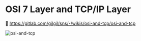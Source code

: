 # OSI 7 Layer and TCP/IP Layer
🔗 https://gitlab.com/gilgil/sns/-/wikis/osi-and-tcp/osi-and-tcp

![osi-and-tcp](https://github.com/rioju412/osi-and-tcp/assets/53637261/81aec26b-a76f-4d92-9e5d-2602caa7a5ed)


